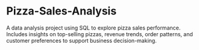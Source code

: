 # Pizza-Sales-Analysis
A data analysis project using SQL to explore pizza sales performance. Includes insights on top-selling pizzas, revenue trends, order patterns, and customer preferences to support business decision-making.
